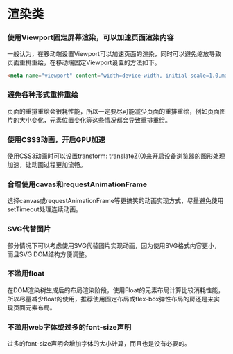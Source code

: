 # 渲染类
### 使用Viewport固定屏幕渲染，可以加速页面渲染内容
一般认为，在移动端设置Viewport可以加速页面的渲染，同时可以避免缩放导致页面重排重绘，在移动端固定Viewport设置的方法如下。
```html
<meta name="viewport" content="width=device-width, initial-scale=1.0,maximum-scale=1.0, user-scalable=no">
```
### 避免各种形式重排重绘
页面的重排重绘会很耗性能，所以一定要尽可能减少页面的重排重绘，例如页面图片的大小变化，元素位置变化等这些情况都会导致重排重绘。
### 使用CSS3动画，开启GPU加速
使用CSS3动画时可以设置transform: translateZ(0)来开启设备浏览器的图形处理加速，让动画过程更加流畅。
### 合理使用cavas和requestAnimationFrame
选择canvas或requestAnimationFrame等更搞笑的动画实现方式，尽量避免使用setTimeout处理连续动画。
### SVG代替图片
部分情况下可以考虑使用SVG代替图片实现动画，因为使用SVG格式内容更小，而且SVG DOM结构方便调整。
### 不滥用float
在DOM渲染树生成后的布局渲染阶段，使用Float的元素布局计算比较消耗性能，所以尽量减少float的使用，推荐使用固定布局或flex-box弹性布局的房还是来实现页面元素布局。
### 不滥用web字体或过多的font-size声明
过多的font-size声明会增加字体的大小计算，而且也是没有必要的。